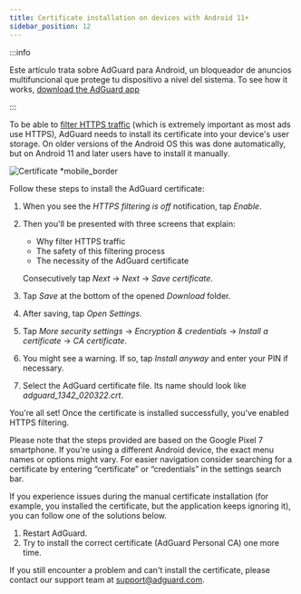 ```yaml
---
title: Certificate installation on devices with Android 11+
sidebar_position: 12
---
```


:::info

Este artículo trata sobre AdGuard para Android, un bloqueador de anuncios multifuncional que protege tu dispositivo a nivel del sistema. To see how it works, [download the AdGuard app](https://agrd.io/download-kb-adblock)

:::

To be able to [filter HTTPS traffic](/general/https-filtering/what-is-https-filtering.md) (which is extremely important as most ads use HTTPS), AdGuard needs to install its certificate into your device's user storage. On older versions of the Android OS this was done automatically, but on Android 11 and later users have to install it manually.

![Certificate *mobile_border](https://cdn.adtidy.org/content/kb/ad_blocker/android/solving_problems/manual-certificate/g.gif)

Follow these steps to install the AdGuard certificate:

1. When you see the *HTTPS filtering is off* notification, tap *Enable*.

1. Then you'll be presented with three screens that explain:
    - Why filter HTTPS traffic
    - The safety of this filtering process
    - The necessity of the AdGuard certificate

    Consecutively tap *Next* → *Next* → *Save certificate*.

1. Tap *Save* at the bottom of the opened *Download* folder.

1. After saving, tap *Open Settings*.

1. Tap *More security settings* → *Encryption & credentials* → *Install a certificate* → *CA certificate*.

1. You might see a warning. If so, tap *Install anyway* and enter your PIN if necessary.

1. Select the AdGuard certificate file. Its name should look like *adguard_1342_020322.crt*.

You're all set! Once the certificate is installed successfully, you've enabled HTTPS filtering.

Please note that the steps provided are based on the Google Pixel 7 smartphone. If you're using a different Android device, the exact menu names or options might vary. For easier navigation consider searching for a certificate by entering “certificate” or “credentials” in the settings search bar.

If you experience issues during the manual certificate installation (for example, you installed the certificate, but the application keeps ignoring it), you can follow one of the solutions below.

1. Restart AdGuard.
2. Try to install the correct certificate (AdGuard Personal CA) one more time.

If you still encounter a problem and can't install the certificate, please contact our support team at support@adguard.com.
